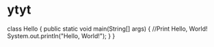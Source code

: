 # ytyt
class Hello {
    public static void main(String[] args) {
	//Print Hello, World!
        System.out.println("Hello, World!"); 
    }
}
